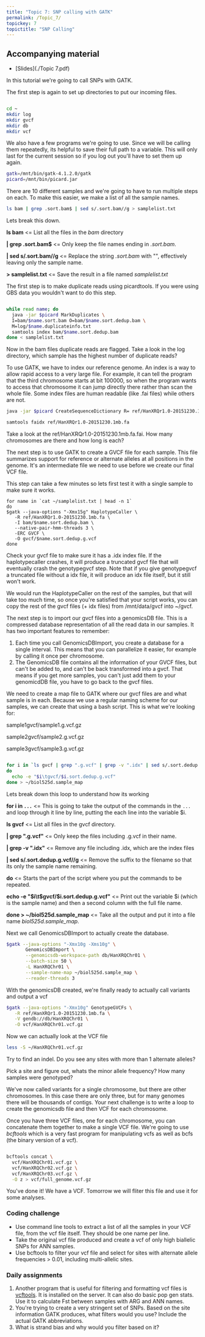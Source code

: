 ```yaml
---
title: "Topic 7: SNP calling with GATK"
permalink: /Topic_7/
topickey: 7
topictitle: "SNP Calling"
---
```


## Accompanying material
* [Slides](./Topic 7.pdf)

In this tutorial we're going to call SNPs with GATK. 

The first step is again to set up directories to put our incoming files.
```bash

cd ~
mkdir log
mkdir gvcf
mkdir db
mkdir vcf
```
We also have a few programs we're going to use. Since we will be calling them repeatedly, its helpful to save their full path to a variable. This will only last for the current session so if you log out you'll have to set them up again.
```bash
gatk=/mnt/bin/gatk-4.1.2.0/gatk
picard=/mnt/bin/picard.jar
```

There are 10 different samples and we're going to have to run multiple steps on each. To make this easier, we make a list of all the sample names.
```bash
ls bam | grep .sort.bam$ | sed s/.sort.bam//g > samplelist.txt
```
Lets break this down. 

**ls bam** <= List all the files in the _bam_ directory

**\| grep .sort.bam$** <= Only keep the file names ending in _.sort.bam_.

**\| sed s/.sort.bam//g** <= Replace the string _.sort.bam_ with "", effectively leaving only the sample name.

**> samplelist.txt** <= Save the result in a file named _samplelist.txt_


The first step is to make duplicate reads using picardtools. If you were using GBS data you wouldn't want to do this step.

```bash

while read name; do
  java -jar $picard MarkDuplicates \
  I=bam/$name.sort.bam O=bam/$name.sort.dedup.bam \
  M=log/$name.duplicateinfo.txt
  samtools index bam/$name.sort.dedup.bam
done < samplelist.txt

```

Now in the bam files duplicate reads are flagged. Take a look in the log directory, which sample has the highest number of duplicate reads?


To use GATK, we have to index our reference genome. An index is a way to allow rapid access to a very large file. For example, it can tell the program that the third chromosome starts at bit 100000, so when the program wants to access that chromosome it can jump directly there rather than scan the whole file. Some index files are human readable (like .fai files) while others are not.
```bash
java -jar $picard CreateSequenceDictionary R= ref/HanXRQr1.0-20151230.1mb.fa O= ref/HanXRQr1.0-20151230.1mb.dict

samtools faidx ref/HanXRQr1.0-20151230.1mb.fa
```
Take a look at the ref/HanXRQr1.0-20151230.1mb.fa.fai. How many chromosomes are there and how long is each? 



The next step is to use GATK to create a GVCF file for each sample. This file summarizes support for reference or alternate alleles at all positions in the genome. It's an intermediate file we need to use before we create our final VCF file.

This step can take a few minutes so lets first test it with a single sample to make sure it works.
```
for name in `cat ~/samplelist.txt | head -n 1`
do
$gatk --java-options "-Xmx15g" HaplotypeCaller \
   -R ref/HanXRQr1.0-20151230.1mb.fa \
   -I bam/$name.sort.dedup.bam \
   --native-pair-hmm-threads 3 \
   -ERC GVCF \
   -O gvcf/$name.sort.dedup.g.vcf
done
```
 Check your gvcf file to make sure it has a .idx index file. If the haplotypecaller crashes, it will produce a truncated gvcf file that will eventually crash the genotypegvcf step. Note that if you give genotypegvcf a truncated file without a idx file, it will produce an idx file itself, but it still won't work.

We would run the HaplotypeCaller on the rest of the samples, but that will take too much time, so once you're satisfied that your script works, you can copy the rest of the gvcf files (+ idx files) from /mnt/data/gvcf into ~/gvcf.



The next step is to import our gvcf files into a genomicsDB file. This is a compressed database representation of all the read data in our samples. It has two important features to remember:
1. Each time you call GenomicsDBImport, you create a database for a single interval. This means that you can parallelize it easier, for example by calling it once per chromosome.
2. The GenomicsDB file contains all the information of your GVCF files, but can't be added to, and can't be back transformed into a gvcf. That means if you get more samples, you can't just add them to your genomicdDB file, you have to go back to the gvcf files.


We need to create a map file to GATK where our gvcf files are and what sample is in each. Because we use a regular naming scheme for our samples, we can create that using a bash script.
This is what we're looking for:

sample1<tab>gvcf/sample1.g.vcf.gz

sample2<tab>gvcf/sample2.g.vcf.gz

sample3<tab>gvcf/sample3.g.vcf.gz

```bash

for i in `ls gvcf | grep ".g.vcf" | grep -v ".idx" | sed s/.sort.dedup.g.vcf//g`
do
  echo -e "$i\tgvcf/$i.sort.dedup.g.vcf"
done > ~/biol525d.sample_map

```

Lets break down this loop to understand how its working 

**for i in `...`** <= This is going to take the output of the commands in the `...` and loop through it line by line, putting the each line into the variable $i. 

**ls gvcf** <= List all files in the gvcf directory.

**\| grep ".g.vcf"** <= Only keep the files including .g.vcf in their name.

**\| grep -v ".idx"** <= Remove any file including .idx, which are the index files

**\| sed s/.sort.dedup.g.vcf//g** <= Remove the suffix to the filename so that its only the sample name remaining.

**do** <= Starts the part of the script where you put the commands to be repeated.

**echo -e "$i\t$gvcf/$i.sort.dedup.g.vcf"** <= Print out the variable $i (which is the sample name) and then a second column with the full file name.

**done > ~/biol525d.sample_map** <= Take all the output and put it into a file name _biol525d.sample_map_.


Next we call GenomicsDBImport to actually create the database.
```bash
$gatk --java-options "-Xmx10g -Xms10g" \
       GenomicsDBImport \
       --genomicsdb-workspace-path db/HanXRQChr01 \
       --batch-size 50 \
       -L HanXRQChr01 \
       --sample-name-map ~/biol525d.sample_map \
       --reader-threads 3
```

With the genomicsDB created, we're finally ready to actually call variants and output a vcf
```bash
$gatk --java-options "-Xmx10g" GenotypeGVCFs \
   -R ref/HanXRQr1.0-20151230.1mb.fa \
   -V gendb://db/HanXRQChr01 \
   -O vcf/HanXRQChr01.vcf.gz
```
Now we can actually look at the VCF file

```bash
less -S ~/HanXRQChr01.vcf.gz
```

Try to find an indel. Do you see any sites with more than 1 alternate alleles? 

Pick a site and figure out, whats the minor allele frequency? How many samples were genotyped? 

We've now called variants for a single chromosome, but there are other chromosomes. In this case there are only three, but for many genomes there will be thousands of contigs. Your next challenge is to write a loop to create the genomicsdb file and then VCF for each chromosome. 

Once you have three VCF files, one for each chromosome, you can concatenate them together to make a single VCF file. We're going to use _bcftools_ which is a very fast program for manipulating vcfs as well as bcfs (the binary version of a vcf).

```bash

bcftools concat \
  vcf/HanXRQChr01.vcf.gz \
  vcf/HanXRQChr02.vcf.gz \
  vcf/HanXRQChr03.vcf.gz \
  -O z > vcf/full_genome.vcf.gz

```

You've done it! We have a VCF. Tomorrow we will fliter this file and use it for some analyses.

### Coding challenge
* Use command line tools to extract a list of all the samples in your VCF file, from the vcf file itself. They should be one name per line.
* Take the original vcf file produced and create a vcf of only high biallelic SNPs for ANN samples. 
* Use bcftools to filter your vcf file and select for sites with alternate allele frequencies > 0.01, including multi-allelic sites. 

### Daily assignments
1. Another program that is useful for filtering and formatting vcf files is [vcftools](https://vcftools.github.io/index.html). It is installed on the server. It can also do basic pop gen stats. Use it to calculate Fst between samples with ARG and ANN names.
2. You're trying to create a very stringent set of SNPs. Based on the site information GATK produces, what filters would you use? Include the actual GATK abbreviations.
3. What is strand bias and why would you filter based on it?
